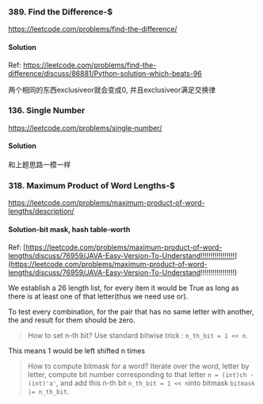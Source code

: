 ### 389. Find the Difference-$

https://leetcode.com/problems/find-the-difference/

#### Solution

Ref: https://leetcode.com/problems/find-the-difference/discuss/86881/Python-solution-which-beats-96

两个相同的东西exclusiveor就会变成0, 并且exclusiveor满足交换律



### 136. Single Number

https://leetcode.com/problems/single-number/

#### Solution

和上题思路一模一样



### 318. Maximum Product of Word Lengths-$

https://leetcode.com/problems/maximum-product-of-word-lengths/description/

#### Solution-bit mask, hash table-worth

Ref: [https://leetcode.com/problems/maximum-product-of-word-lengths/discuss/76959/JAVA-Easy-Version-To-Understand!!!!!!!!!!!!!!!!!](https://leetcode.com/problems/maximum-product-of-word-lengths/discuss/76959/JAVA-Easy-Version-To-Understand!!!!!!!!!!!!!!!!!)

We establish a 26 length list, for every item it would be True as long as there is at least one of that letter(thus we need use or).

To test every combination, for the pair that has no same letter with another, the and result for them should be zero.

> How to set n-th bit? Use standard bitwise trick : `n_th_bit = 1 << n`.

This means 1 would be left shifted n times

> How to compute bitmask for a word? Iterate over the word, letter by letter, compute bit number corresponding to that letter `n = (int)ch - (int)'a'`, and add this n-th bit `n_th_bit = 1 << n`into bitmask `bitmask |= n_th_bit`.